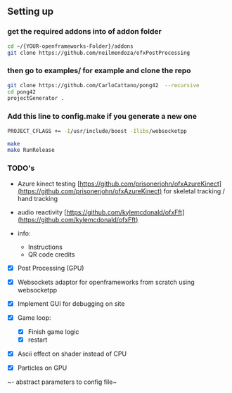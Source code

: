 ## Setting up

### get the required addons into of addon folder

```bash
cd ~/{YOUR-openframeworks-Folder}/addons
git clone https://github.com/neilmendoza/ofxPostProcessing
```

### then go to examples/ for example and clone the repo

```bash
git clone https://github.com/CarloCattano/pong42  --recursive
cd pong42
projectGenerator .
```

### Add this line to config.make if you generate a new one

```bash
PROJECT_CFLAGS += -I/usr/include/boost -Ilibs/websocketpp
```

```bash
make
make RunRelease
```

### TODO's

- Azure kinect testing [https://github.com/prisonerjohn/ofxAzureKinect](https://github.com/prisonerjohn/ofxAzureKinect) for skeletal tracking / hand tracking

- audio reactivity [https://github.com/kylemcdonald/ofxFft](https://github.com/kylemcdonald/ofxFft)

- info:

  - Instructions
  - QR code credits

- [x] Post Processing (GPU)
- [x] Websockets adaptor for openframeworks from scratch using websocketpp

- [x] Implement GUI for debugging on site

- [x] Game loop:

  - [x] Finish game logic
  - [x] restart

- [x] Ascii effect on shader instead of CPU
- [x] Particles on GPU

~- abstract parameters to config file~
